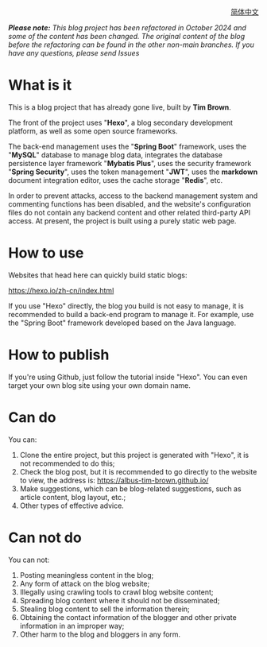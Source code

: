 <div align="right">
<a title="Chinese" href="/README_CN.md">简体中文</a>
</div>

***Please note:** This blog project has been refactored in October 2024 and some of the content has been changed. The original content of the blog before the refactoring can be found in the other non-main branches. If you have any questions, please send Issues*



# What is it

This is a blog project that has already gone live, built by **Tim Brown**. 

The front of the project uses "**Hexo**", a blog secondary development platform, as well as some open source frameworks. 

The back-end management uses the "**Spring Boot**" framework, uses the "**MySQL**" database to manage blog data, integrates the database persistence layer framework "**Mybatis Plus**", uses the security framework "**Spring Security**", uses the token management "**JWT**", uses the **markdown** document integration editor, uses the cache storage "**Redis**", etc.

In order to prevent attacks, access to the backend management system and commenting functions has been disabled, and the website's configuration files do not contain any backend content and other related third-party API access. At present, the project is built using a purely static web page.

# How to use

Websites that head here can quickly build static blogs:

 https://hexo.io/zh-cn/index.html

If you use "Hexo" directly, the blog you build is not easy to manage, it is recommended to build a back-end program to manage it. For example, use the "Spring Boot" framework developed based on the Java language.



# How to publish

If you're using Github, just follow the tutorial inside "Hexo". You can even target your own blog site using your own domain name.



# Can do

You can:
1. Clone the entire project, but this project is generated with "Hexo", it is not recommended to do this;
2. Check the blog post, but it is recommended to go directly to the website to view, the address is: https://albus-tim-brown.github.io/
3. Make suggestions, which can be blog-related suggestions, such as article content, blog layout, etc.;
4. Other types of effective advice.



# Can not do

You can not:

1. Posting meaningless content in the blog;
2. Any form of attack on the blog website;
3. Illegally using crawling tools to crawl blog website content;
4. Spreading blog content where it should not be disseminated;
5. Stealing blog content to sell the information therein;
6. Obtaining the contact information of the blogger and other private information in an improper way;
7. Other harm to the blog and bloggers in any form.
